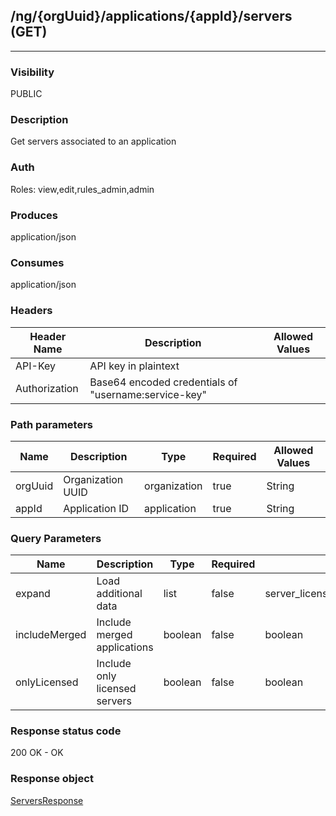 ## /ng/{orgUuid}/applications/{appId}/servers (GET)
---
### Visibility
PUBLIC
### Description
Get servers associated to an application
### Auth
Roles: view,edit,rules_admin,admin
### Produces
application/json
### Consumes
application/json
### Headers
| Header Name | Description | Allowed Values |
| ----------- | ----------- | ----------- |
| API-Key | API key in plaintext |  |
| Authorization | Base64 encoded credentials of &quot;username:service-key&quot; |  |
### Path parameters
| Name | Description | Type | Required | Allowed Values |
| ----------- | ----------- | ----------- | ----------- | ----------- |
| orgUuid | Organization UUID | organization | true | String |
| appId | Application ID | application | true | String |
### Query Parameters
| Name | Description | Type | Required | Allowed Values |
| ----------- | ----------- | ----------- | ----------- | ----------- |
| expand | Load additional data | list | false | server_license,skip_syslog,num_apps,applications,inspect_app_instrumentation,skip_links |
| includeMerged | Include merged applications | boolean | false | boolean |
| onlyLicensed | Include only licensed servers | boolean | false | boolean |
### Response status code
200 OK - OK
### Response object
[ServersResponse](<../../objects/ServersResponse.md>)
